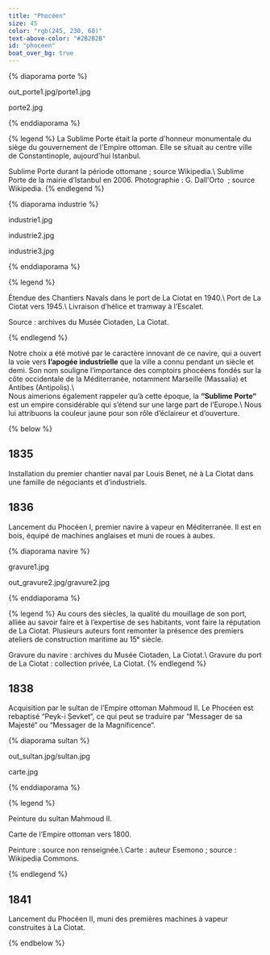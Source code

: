 ```yaml
---
title: "Phocéen"
size: 45
color: "rgb(245, 230, 60)"
text-above-color: "#2B2B2B"
id: "phoceen"
boat_over_bg: true
---
```


{% diaporama porte %}

out_porte1.jpg/porte1.jpg

porte2.jpg

{% enddiaporama %}

{% legend %}
La Sublime Porte était la porte d'honneur monumentale du siège du gouvernement de l'Empire ottoman. Elle se situait au centre ville de Constantinople, aujourd'hui Istanbul.

Sublime Porte durant la période ottomane&nbsp;; source Wikipedia.\\
Sublime Porte de la mairie d’Istanbul en 2006. Photographie&nbsp;: G. Dall'Orto &nbsp;; source Wikipedia.
{% endlegend %}

{% diaporama industrie %}

industrie1.jpg

industrie2.jpg

industrie3.jpg

{% enddiaporama %}

{% legend %}

Étendue des Chantiers Navals dans le port de La Ciotat en 1940.\\
Port de La Ciotat vers 1945.\\
Livraison d’hélice et tramway à l’Escalet.

Source&nbsp;: archives du Musée Ciotaden, La Ciotat.

{% endlegend %}

Notre choix a été motivé par le caractère innovant de ce navire, qui a ouvert la voie vers **l’apogée industrielle** que la ville a connu pendant un siècle et demi. Son nom souligne l’importance des comptoirs phocéens fondés sur la côte occidentale de la Méditerranée, notamment Marseille (Massalia) et Antibes (Antipolis).\\    
Nous aimerions également rappeler qu’à cette époque, la **“Sublime Porte“** est un empire considérable qui s’étend sur une large part de l’Europe.\\
Nous lui attribuons la couleur jaune pour son rôle d’éclaireur et d’ouverture.

{% below %}

1835
----

Installation du premier chantier naval par Louis Benet, né à La Ciotat dans une famille de négociants et d’industriels.

1836
----

Lancement du Phocéen&nbsp;I, premier navire à vapeur en Méditerranée. Il est en bois, équipé de machines anglaises et muni de roues à aubes.

{% diaporama navire %}

gravure1.jpg

out_gravure2.jpg/gravure2.jpg

{% enddiaporama %}

{% legend %}
Au cours des siècles, la qualité du mouillage de son port, alliée au savoir faire et à l’expertise de ses habitants, vont faire la réputation de La Ciotat. Plusieurs auteurs font remonter la présence des premiers ateliers de construction maritime au 15ᵉ siècle.

Gravure du navire&nbsp;: archives du Musée Ciotaden, La Ciotat.\\
Gravure du port de La Ciotat&nbsp;: collection privée, La Ciotat.
{% endlegend %}


1838
--------------

Acquisition par le  sultan de l’Empire ottoman Mahmoud&nbsp;II. Le Phocéen est rebaptisé “Peyk-i Șevket“, ce qui peut se traduire par “Messager de sa Majesté“ ou “Messager de la Magnificence“.

{% diaporama sultan %}

out_sultan.jpg/sultan.jpg

carte.jpg

{% enddiaporama %}

{% legend %}

Peinture du sultan Mahmoud&nbsp;II.

Carte de l’Empire ottoman vers 1800.

Peinture&nbsp;: source non renseignée.\\
Carte&nbsp;: auteur Esemono&nbsp;; source&nbsp;: Wikipedia Commons.

{% endlegend %}


1841
--------------

Lancement du Phocéen&nbsp;II, muni des premières machines à vapeur construites à La Ciotat.

{% endbelow %}
